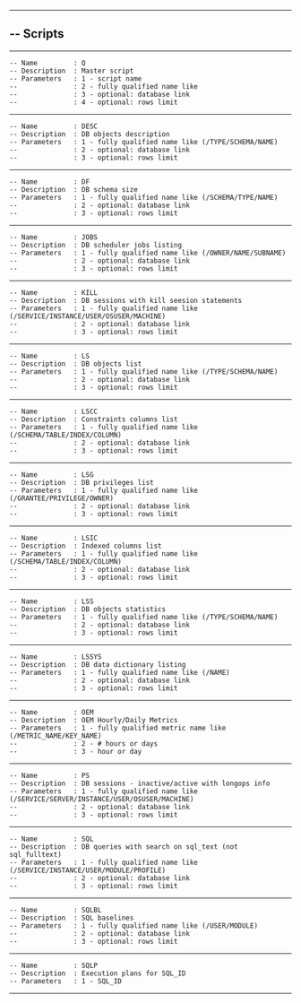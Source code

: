 -- ------------------------------------------------------------------------------------------------
-- Scripts
----------
-- ------------------------------------------------------------------------------------------------
    -- Name         : Q
    -- Description  : Master script
    -- Parameters   : 1 - script name
    --              : 2 - fully qualified name like
    --              : 3 - optional: database link
    --              : 4 - optional: rows limit
-- ------------------------------------------------------------------------------------------------
    -- Name         : DESC
    -- Description  : DB objects description
    -- Parameters   : 1 - fully qualified name like (/TYPE/SCHEMA/NAME)
    --              : 2 - optional: database link
    --              : 3 - optional: rows limit
-- ------------------------------------------------------------------------------------------------
    -- Name         : DF
    -- Description  : DB schema size
    -- Parameters   : 1 - fully qualified name like (/SCHEMA/TYPE/NAME)
    --              : 2 - optional: database link
    --              : 3 - optional: rows limit
-- ------------------------------------------------------------------------------------------------
    -- Name         : JOBS
    -- Description  : DB scheduler jobs listing
    -- Parameters   : 1 - fully qualified name like (/OWNER/NAME/SUBNAME)
    --              : 2 - optional: database link
    --              : 3 - optional: rows limit
-- ------------------------------------------------------------------------------------------------
    -- Name         : KILL
    -- Description  : DB sessions with kill seesion statements
    -- Parameters   : 1 - fully qualified name like (/SERVICE/INSTANCE/USER/OSUSER/MACHINE)
    --              : 2 - optional: database link
    --              : 3 - optional: rows limit
-- ------------------------------------------------------------------------------------------------
    -- Name         : LS
    -- Description  : DB objects list
    -- Parameters   : 1 - fully qualified name like (/TYPE/SCHEMA/NAME)
    --              : 2 - optional: database link
    --              : 3 - optional: rows limit
-- ------------------------------------------------------------------------------------------------
    -- Name         : LSCC
    -- Description  : Constraints columns list
    -- Parameters   : 1 - fully qualified name like (/SCHEMA/TABLE/INDEX/COLUMN)
    --              : 2 - optional: database link
    --              : 3 - optional: rows limit
-- ------------------------------------------------------------------------------------------------
    -- Name         : LSG
    -- Description  : DB privileges list
    -- Parameters   : 1 - fully qualified name like (/GRANTEE/PRIVILEGE/OWNER)
    --              : 2 - optional: database link
    --              : 3 - optional: rows limit
-- ------------------------------------------------------------------------------------------------
    -- Name         : LSIC
    -- Description  : Indexed columns list
    -- Parameters   : 1 - fully qualified name like (/SCHEMA/TABLE/INDEX/COLUMN)
    --              : 2 - optional: database link
    --              : 3 - optional: rows limit
-- ------------------------------------------------------------------------------------------------
    -- Name         : LSS
    -- Description  : DB objects statistics
    -- Parameters   : 1 - fully qualified name like (/TYPE/SCHEMA/NAME)
    --              : 2 - optional: database link
    --              : 3 - optional: rows limit
-- ------------------------------------------------------------------------------------------------
    -- Name         : LSSYS
    -- Description  : DB data dictionary listing
    -- Parameters   : 1 - fully qualified name like (/NAME)
    --              : 2 - optional: database link
    --              : 3 - optional: rows limit
-- ------------------------------------------------------------------------------------------------
    -- Name         : OEM
    -- Description  : OEM Hourly/Daily Metrics
    -- Parameters   : 1 - fully qualified metric name like (/METRIC_NAME/KEY_NAME)
    --              : 2 - # hours or days
    --              : 3 - hour or day
-- ------------------------------------------------------------------------------------------------
    -- Name         : PS
    -- Description  : DB sessions - inactive/active with longops info
    -- Parameters   : 1 - fully qualified name like (/SERVICE/SERVER/INSTANCE/USER/OSUSER/MACHINE)
    --              : 2 - optional: database link
    --              : 3 - optional: rows limit
-- ------------------------------------------------------------------------------------------------
    -- Name         : SQL
    -- Description  : DB queries with search on sql_text (not sql_fulltext)
    -- Parameters   : 1 - fully qualified name like (/SERVICE/INSTANCE/USER/MODULE/PROFILE)
    --              : 2 - optional: database link
    --              : 3 - optional: rows limit
-- ------------------------------------------------------------------------------------------------
    -- Name         : SQLBL
    -- Description  : SQL baselines
    -- Parameters   : 1 - fully qualified name like (/USER/MODULE)
    --              : 2 - optional: database link
    --              : 3 - optional: rows limit
-- ------------------------------------------------------------------------------------------------
    -- Name         : SQLP
    -- Description  : Execution plans for SQL_ID
    -- Parameters   : 1 - SQL_ID
-- ------------------------------------------------------------------------------------------------
